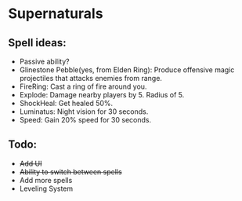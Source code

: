 # Supernaturals
## Spell ideas:

- Passive ability?
- Glinestone Pebble(yes, from Elden Ring): Produce offensive magic projectiles that attacks enemies from range.
- FireRing: Cast a ring of fire around you.
- Explode: Damage nearby players by 5. Radius of 5.
- ShockHeal: Get healed 50%.
- Luminatus: Night vision for 30 seconds.
- Speed: Gain 20% speed for 30 seconds.

## Todo: 
- <s>Add UI</s>
- <s>Ability to switch between spells</s>
- Add more spells
- Leveling System

